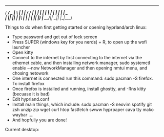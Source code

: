   ____ ___  _   _ _____ ___ ____ ____
 / ___/ _ \| \ | |  ___|_ _/ ___/ ___|
| |  | | | |  \| | |_   | | |  _\___ \
| |__| |_| | |\  |  _|  | | |_| |___) |
 \____\___/|_| \_|_|   |___\____|____/

Things to do when first getting started or opening hyprland/arch linux:

- Type password and get out of lock screen
- Press SUPER (windows key for you nerds) + R, to open up the wofi launcher 
- Open kitty
- Connect to the internet by first connecting to the internet via the ethernet cable, and then installing network manager, sudo systemctl enable --now NetworkManager and then opening nmtui menu, and chosing netowork
- One internet is connected run this command: sudo pacman -S firefox. To install firefox
- Once firefox is installed and running, install ghostty, and -Rns kitty (becuase it is bad)
- Edit hyprland.conf
- Install main things, which include: sudo pacman -S neovim spotify git zsh unzip zip wget curl htop fastfetch swww hyprpaper cava tty mako waybar ....
- And hopfully you are done!


Current desktop:
